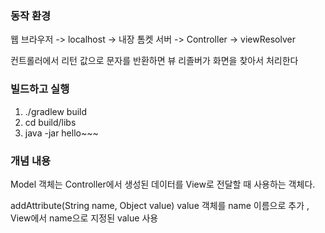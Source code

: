 ### 동작 환경

웹 브라우저 -> localhost -> 내장 톰켓 서버 -> Controller -> viewResolver

컨트롤러에서 리턴 값으로 문자를 반환하면 뷰 리졸버가 화면을 찾아서 처리한다

### 빌드하고 실행

1. ./gradlew build
2. cd build/libs
3. java -jar hello~~~

### 개념 내용
Model 객체는 Controller에서 생성된 데이터를 View로 전달할 때 사용하는 객체다.

addAttribute(String name, Object value) 
value 객체를 name 이름으로 추가 , View에서 name으로 지정된 value 사용